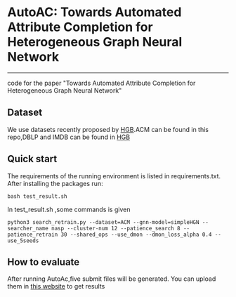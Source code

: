 # AutoAC: Towards Automated Attribute Completion for Heterogeneous Graph Neural Network
___
code for the paper "Towards Automated Attribute Completion for Heterogeneous Graph Neural Network"

## Dataset
We use datasets recently proposed by [HGB](https://www.biendata.xyz/hgb/).ACM can be found in this repo,DBLP and IMDB can be found  in [HGB](https://www.biendata.xyz/hgb/#/datasets) 

## Quick start
The requirements of the running environment is listed in requirements.txt. After installing the packages run: 
```
bash test_result.sh
```
In test_result.sh ,some commands is given
```
python3 search_retrain.py --dataset=ACM --gnn-model=simpleHGN --searcher_name nasp --cluster-num 12 --patience_search 8 --patience_retrain 30 --shared_ops --use_dmon --dmon_loss_alpha 0.4 --use_5seeds
```
## How to evaluate
After running AutoAc,five submit files will be generated. You can upload them in [this website](https://www.biendata.xyz/competition/hgb-1/) to get results
